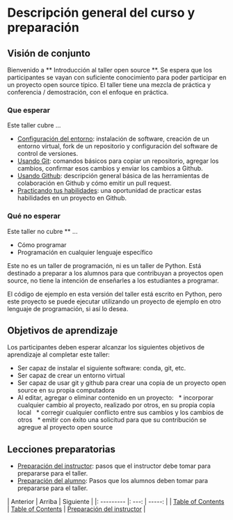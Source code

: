 <!-- comienza la sección de título generado automáticamente -->
# Descripción general del curso y preparación
<!-- fin de la sección autogenerada -->


## Visión de conjunto

Bienvenido a ** Introducción al taller open source **. Se espera que los participantes se vayan con suficiente conocimiento para poder participar en un proyecto open source típico. El taller tiene una mezcla de práctica y conferencia / demostración, con el enfoque en práctica.

### Que esperar

Este taller cubre ...

* [Configuración del entorno](./environment_Resumen.md): instalación de software, creación de un entorno virtual, fork de un repositorio y configuración del software de control de versiones.
* [Usando Git](./git_Resumen.md): comandos básicos para copiar un repositorio, agregar los cambios, confirmar esos cambios y enviar los cambios a Github.
* [Usando Github](./github_Resumen.md): descripción general básica de las herramientas de colaboración en Github y cómo emitir un pull request.
* [Practicando tus habilidades](./for_realz.md): una oportunidad de practicar estas habilidades en un proyecto en Github.


### Qué no esperar

Este taller no cubre ** ...

* Cómo programar
* Programación en cualquier lenguaje específico

Este no es un taller de programación, ni es un taller de Python. Está destinado a preparar a los alumnos para que contribuyan a proyectos open source, no tiene la intención de enseñarles a los estudiantes a programar.

El código de ejemplo en esta versión del taller está escrito en Python, pero este proyecto se puede ejecutar utilizando un proyecto de ejemplo en otro lenguaje de programación, si así lo desea.


## Objetivos de aprendizaje

Los participantes deben esperar alcanzar los siguientes objetivos de aprendizaje al completar este taller:

* Ser capaz de instalar el siguiente software: conda, git, etc.
* Ser capaz de crear un entorno virtual
* Ser capaz de usar git y github para crear una copia de un proyecto open source en su propia computadora
* Al editar, agregar o eliminar contenido en un proyecto:
  * incorporar cualquier cambio al proyecto, realizado por otros, en su propia copia local
  * corregir cualquier conflicto entre sus cambios y los cambios de otros
  * emitir con éxito una solicitud para que su contribución se agregue al proyecto open source


## Lecciones preparatorias

* [Preparación del instructor](./prereq_instructor.md): pasos que el instructor debe tomar para prepararse para el taller.
* [Preparación del alumno](./prereq_student.md): Pasos que los alumnos deben tomar para prepararse para el taller.

<!-- comience la sección de enlaces de nav-gación generados automáticamente -->
| Anterior | Arriba | Siguiente |
|: --------- |: ---: | -----: |
| [Table of Contents](./README.md) | [Table of Contents](./README.md) | [Preparación del instructor](./prereq_instructor.md) |
<!-- fin de la sección autogenerada -->